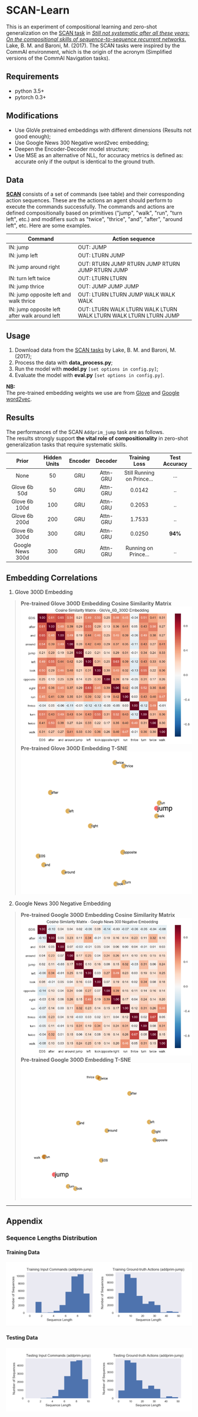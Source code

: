# SCAN-Learn
This is an experiment of compositional learning and zero-shot generalization on the [SCAN task](https://github.com/brendenlake/SCAN) in [*Still not systematic after all these years: On the compositional skills of sequence-to-sequence recurrent networks*.](https://arxiv.org/abs/1711.00350) Lake, B. M. and Baroni, M. (2017). The SCAN tasks were inspired by the CommAI environment, which is the origin of the acronym (Simplified versions of the CommAI Navigation tasks).  

## Requirements
- python 3.5+
- pytorch 0.3+

## Modifications
- Use GloVe pretrained embeddings with different dimensions (Results not good enough);
- Use Google News 300 Negative word2vec embedding;
- Deepen the Encoder-Decoder model structure;
- Use MSE as an alternative of NLL, for accuracy metrics is defined as: accurate only if the output is identical to the ground truth.

## Data
[**SCAN**](https://github.com/brendenlake/SCAN) consists of a set of commands (see table) and their corresponding action sequences. These are the actions an agent should perform to execute the commands successfully. The commands and actions are defined compositionally based on primitives ("jump", "walk", "run", "turn left", etc.) and modifiers such as "twice", "thrice", "and", "after", "around left", etc. Here are some examples.

|Command | Action sequence |
| --- | --- |
| IN: jump                |                       OUT: JUMP |
| IN: jump left            |                       OUT:  LTURN JUMP |
| IN: jump around right       |                   OUT: RTURN JUMP RTURN JUMP RTURN JUMP RTURN JUMP |
| IN: turn left twice          |                  OUT: LTURN LTURN |
| IN: jump thrice               |                 OUT: JUMP JUMP JUMP |
| IN: jump opposite left and walk thrice   |      OUT: LTURN LTURN JUMP WALK WALK WALK |
| IN: jump opposite left after walk around left | OUT: LTURN WALK LTURN WALK LTURN WALK LTURN WALK LTURN LTURN JUMP |

## Usage
1. Download data from the [SCAN tasks](https://github.com/brendenlake/SCAN) by Lake, B. M. and Baroni, M. (2017);
2. Process the data with **data_process.py**;
3. Run the model with **model.py** `[set options in config.py]`;
4. Evaluate the model with **eval.py** `[set options in config.py]`.  

**NB:**   
The pre-trained embedding weights we use are from [Glove](https://nlp.stanford.edu/projects/glove/) and
[Google word2vec](https://code.google.com/archive/p/word2vec/).

## Results
The performances of the SCAN `Addprim_jump` task are as follows.   
The results strongly support **the vital role of  compositionality** in zero-shot generalization tasks that require systematic skills.

| Prior | Hidden Units | Encoder | Decoder | Training Loss | Test Accuracy |
|:--------:|:---------:|:---------:|:----------:|:----------:|:----------:|
| None | 50 | GRU | Attn-GRU | Still Running on Prince... | ... |
| Glove 6b 50d | 50 | GRU | Attn-GRU | 0.0142 | .. |
| Glove 6b 100d  | 100 | GRU | Attn-GRU | 0.2053 | .. |
| Glove 6b 200d  | 200 | GRU | Attn-GRU | 1.7533 | .. |
| Glove 6b 300d  | 300 | GRU | Attn-GRU | 0.0250 | **94%**
| Google News 300d  | 300 | GRU | Attn-GRU | Running on Prince... | .. |


## Embedding Correlations

1. Glove 300D Embedding  
> **Pre-trained Glove 300D Embedding Cosine Similarity Matrix**
![corr_GloVe_6B300D](plots/cosine_sim_embed300d.png)     
> **Pre-trained Glove 300D Embedding T-SNE**  
![tsne_GloVe_6B300D](plots/tsne_embed_glove300d.png)  

2. Google News 300 Negative Embedding  
> **Pre-trained Google 300D Embedding Cosine Similarity Matrix**  
![corr_GoogleNews300Negative](plots/cosine_sim_embed_ggl300d.png)   
> **Pre-trained Google 300D Embedding T-SNE**  
![tsne_GoogleNews300Negative](plots/tsne_embed_gg300d.png)  

---
## Appendix

### Sequence Lengths Distribution
#### Training Data
![hist_jump_trn](plots/hist_jump_trn.png)
#### Testing Data
![hist_jump_tst](plots/hist_jump_tst.png)

